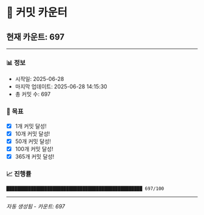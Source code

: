 # 🔢 커밋 카운터

## 현재 카운트: 697

---

### 📊 정보
- 시작일: 2025-06-28
- 마지막 업데이트: 2025-06-28 14:15:30
- 총 커밋 수: 697

### 🎯 목표
- [x] 1개 커밋 달성!
- [x] 10개 커밋 달성!
- [x] 50개 커밋 달성!
- [x] 100개 커밋 달성!
- [x] 365개 커밋 달성!

### 📈 진행률
```
██████████████████████████████████████████████████ 697/100
```

---
*자동 생성됨 - 카운트: 697*
